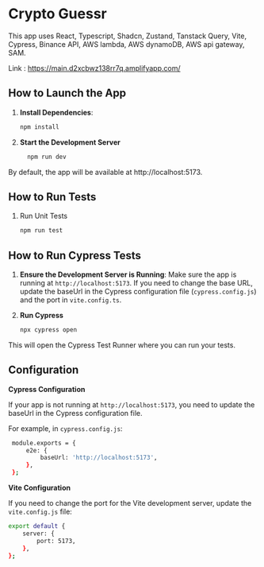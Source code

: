 # Crypto Guessr

This app uses React, Typescript, Shadcn, Zustand, Tanstack Query, Vite, Cypress, Binance API, AWS lambda, AWS dynamoDB, AWS api gateway, SAM.

Link : https://main.d2xcbwz138rr7q.amplifyapp.com/

## How to Launch the App

1. **Install Dependencies**:

   ```sh
   npm install
   ```

2. **Start the Development Server**
   ```sh
     npm run dev
   ```

By default, the app will be available at http://localhost:5173.

## How to Run Tests

1. Run Unit Tests
   ```sh
   npm run test
   ```

## How to Run Cypress Tests

1. **Ensure the Development Server is Running**: Make sure the app is running at `http://localhost:5173`. If you need to change the base URL, update the baseUrl in the Cypress configuration file (`cypress.config.js`) and the port in `vite.config.ts`.

2. **Run Cypress**
   ```sh
   npx cypress open
   ```

This will open the Cypress Test Runner where you can run your tests.

## Configuration

**Cypress Configuration**

If your app is not running at `http://localhost:5173`, you need to update the baseUrl in the Cypress configuration file.

For example, in `cypress.config.js`:

```sh
 module.exports = {
     e2e: {
         baseUrl: 'http://localhost:5173',
     },
 };
```

**Vite Configuration**

If you need to change the port for the Vite development server, update the `vite.config.js` file:

```sh
export default {
    server: {
        port: 5173,
    },
};
```
